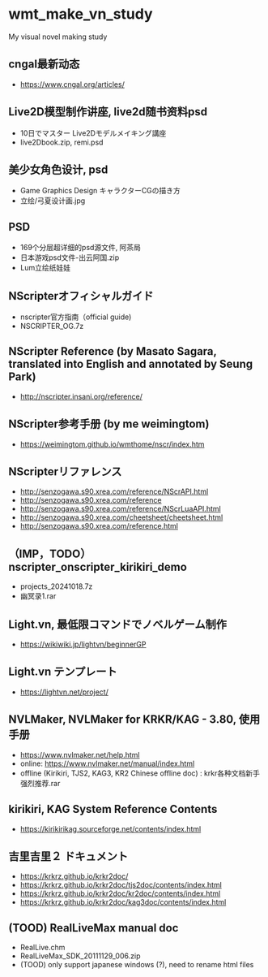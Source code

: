 # wmt_make_vn_study
My visual novel making study

## cngal最新动态  
* https://www.cngal.org/articles/  

## Live2D模型制作讲座, live2d随书资料psd  
* 10日でマスター Live2Dモデルメイキング講座  
* live2Dbook.zip, remi.psd  

## 美少女角色设计, psd  
* Game Graphics Design キャラクターCGの描き方  
* 立绘/弓夏设计画.jpg    

## PSD  
* 169个分层超详细的psd源文件, 阿茶局
* 日本游戏psd文件-出云阿国.zip  
* Lum立绘纸娃娃  

## NScripterオフィシャルガイド  
* nscripter官方指南（official guide)
* NSCRIPTER_OG.7z  

## NScripter Reference (by Masato Sagara, translated into English and annotated by Seung Park)  
* http://nscripter.insani.org/reference/  

## NScripter参考手册 (by me weimingtom)  
* https://weimingtom.github.io/wmthome/nscr/index.htm  

## NScripterリファレンス  
* http://senzogawa.s90.xrea.com/reference/NScrAPI.html  
* http://senzogawa.s90.xrea.com/reference  
* http://senzogawa.s90.xrea.com/reference/NScrLuaAPI.html  
* http://senzogawa.s90.xrea.com/cheetsheet/cheetsheet.html  
* http://senzogawa.s90.xrea.com/reference.html  

## （IMP，TODO）nscripter_onscripter_kirikiri_demo  
* projects_20241018.7z    
* 幽冥录1.rar  

## Light.vn, 最低限コマンドでノベルゲーム制作  
* https://wikiwiki.jp/lightvn/beginnerGP  

## Light.vn テンプレート  
* https://lightvn.net/project/  

## NVLMaker, NVLMaker for KRKR/KAG - 3.80, 使用手册  
* https://www.nvlmaker.net/help.html  
* online: https://www.nvlmaker.net/manual/index.html  
* offline (Kirikiri, TJS2, KAG3, KR2 Chinese offline doc) : krkr各种文档新手强烈推荐.rar  

## kirikiri, KAG System Reference Contents  
* https://kirikirikag.sourceforge.net/contents/index.html

## 吉里吉里２ ドキュメント  
* https://krkrz.github.io/krkr2doc/  
* https://krkrz.github.io/krkr2doc/tjs2doc/contents/index.html  
* https://krkrz.github.io/krkr2doc/kr2doc/contents/index.html
* https://krkrz.github.io/krkr2doc/kag3doc/contents/index.html

## (TOOD) RealLiveMax manual doc  
* RealLive.chm
* RealLiveMax_SDK_20111129_006.zip
* (TOOD) only support japanese windows (?), need to rename html files       
